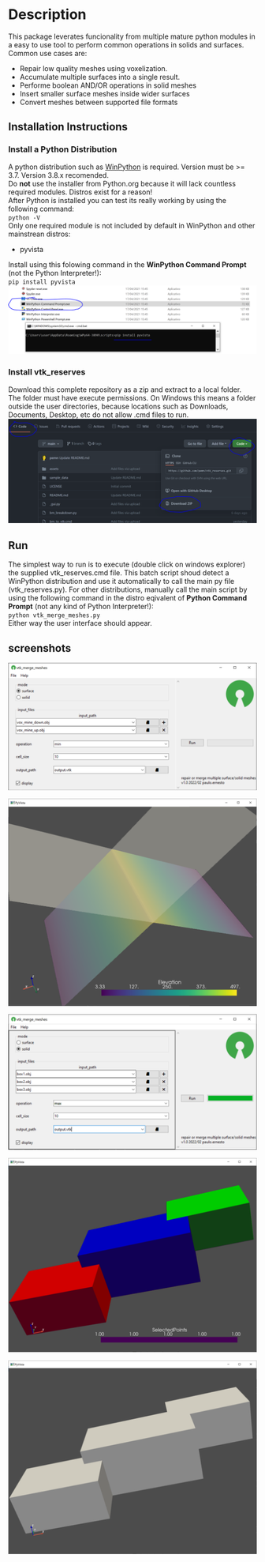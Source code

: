 # Description
This package leverates funcionality from multiple mature python modules in a easy to use tool to perform common operations in solids and surfaces.  
Common use cases are:
 - Repair low quality meshes using voxelization.
 - Accumulate multiple surfaces into a single result.
 - Performe boolean AND/OR operations in solid meshes
 - Insert smaller surface meshes inside wider surfaces
 - Convert meshes between supported file formats

## Installation Instructions
### Install a Python Distribution
A python distribution such as [WinPython](https://winpython.github.io/) is required. Version must be >= 3.7. Version 3.8.x recomended.   
Do **not** use the installer from Python.org because it will lack countless required modules. Distros exist for a reason!  
After Python is installed you can test its really working by using the following command:  
`python -V`  
Only one required module is not included by default in WinPython and other mainstrean distros:  
 - pyvista  

Install using this folowing command in the **WinPython Command Prompt** (not the Python Interpreter!):  
`pip install pyvista`  
![winpython1](assets/winpython1.png?raw=true)
### Install vtk_reserves
Download this complete repository as a zip and extract to a local folder.  
The folder must have execute permissions. On Windows this means a folder outside the user directories, because locations such as Downloads, Documents, Desktop, etc do not allow .cmd files to run.  
![winpython2](assets/winpython2.png?raw=true)
## Run
The simplest way to run is to execute (double click on windows explorer) the supplied vtk_reserves.cmd file. This batch script shoud detect a WinPython distribution and use it automatically to call the main py file (vtk_reserves.py).  For other distributions, manually call the main script by using the following command in the distro eqivalent of  **Python Command Prompt** (not any kind of Python Interpreter!):  
`python vtk_merge_meshes.py`  
Either way the user interface should appear.


## screenshots
![screenshot1](assets/screenshot1.png?raw=true)  

![screenshot2](assets/screenshot2.png?raw=true)  

![screenshot3](assets/screenshot3.png?raw=true)  

![screenshot4](assets/screenshot4.png?raw=true)  

![screenshot5](assets/screenshot5.png?raw=true)  

